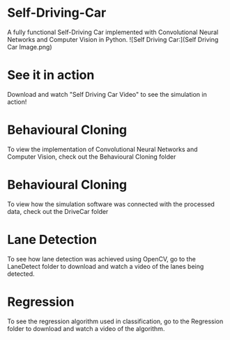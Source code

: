 # Self-Driving-Car
A fully functional Self-Driving Car implemented with Convolutional Neural Networks and Computer Vision in Python. 
![Self Driving Car:](Self Driving Car Image.png)

# See it in action
Download and watch "Self Driving Car Video" to see the simulation in action!

# Behavioural Cloning
To view the implementation of Convolutional Neural Networks and Computer Vision, check out the Behavioural Cloning folder

# Behavioural Cloning
To view how the simulation software was connected with the processed data, check out the DriveCar folder

# Lane Detection
To see how lane detection was achieved using OpenCV, go to the LaneDetect folder to download and watch a video of the lanes being detected.

# Regression
To see the regression algorithm used in classification, go to the Regression folder to download and watch a video of the algorithm.


